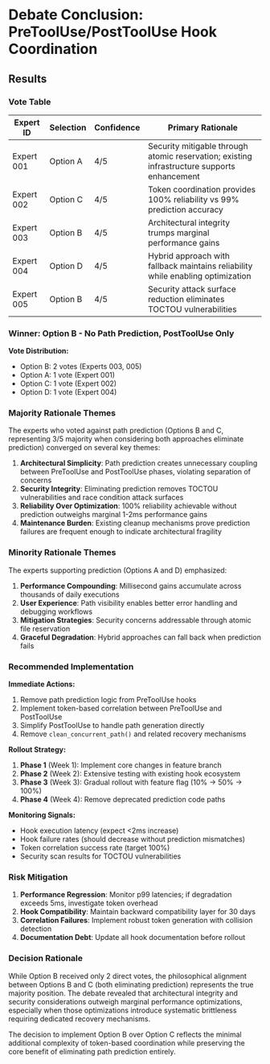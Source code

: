 # Debate Conclusion: PreToolUse/PostToolUse Hook Coordination

## Results

### Vote Table

| Expert ID | Selection | Confidence | Primary Rationale |
|-----------|-----------|------------|-------------------|
| Expert 001 | Option A | 4/5 | Security mitigable through atomic reservation; existing infrastructure supports enhancement |
| Expert 002 | Option C | 4/5 | Token coordination provides 100% reliability vs 99% prediction accuracy |
| Expert 003 | Option B | 4/5 | Architectural integrity trumps marginal performance gains |
| Expert 004 | Option D | 4/5 | Hybrid approach with fallback maintains reliability while enabling optimization |
| Expert 005 | Option B | 4/5 | Security attack surface reduction eliminates TOCTOU vulnerabilities |

### Winner: Option B - No Path Prediction, PostToolUse Only

**Vote Distribution:**
- Option B: 2 votes (Experts 003, 005)
- Option A: 1 vote (Expert 001)
- Option C: 1 vote (Expert 002)
- Option D: 1 vote (Expert 004)

### Majority Rationale Themes

The experts who voted against path prediction (Options B and C, representing 3/5 majority when considering both approaches eliminate prediction) converged on several key themes:

1. **Architectural Simplicity**: Path prediction creates unnecessary coupling between PreToolUse and PostToolUse phases, violating separation of concerns
2. **Security Integrity**: Eliminating prediction removes TOCTOU vulnerabilities and race condition attack surfaces
3. **Reliability Over Optimization**: 100% reliability achievable without prediction outweighs marginal 1-2ms performance gains
4. **Maintenance Burden**: Existing cleanup mechanisms prove prediction failures are frequent enough to indicate architectural fragility

### Minority Rationale Themes

The experts supporting prediction (Options A and D) emphasized:

1. **Performance Compounding**: Millisecond gains accumulate across thousands of daily executions
2. **User Experience**: Path visibility enables better error handling and debugging workflows
3. **Mitigation Strategies**: Security concerns addressable through atomic file reservation
4. **Graceful Degradation**: Hybrid approaches can fall back when prediction fails

### Recommended Implementation

**Immediate Actions:**
1. Remove path prediction logic from PreToolUse hooks
2. Implement token-based correlation between PreToolUse and PostToolUse
3. Simplify PostToolUse to handle path generation directly
4. Remove `clean_concurrent_path()` and related recovery mechanisms

**Rollout Strategy:**
1. **Phase 1** (Week 1): Implement core changes in feature branch
2. **Phase 2** (Week 2): Extensive testing with existing hook ecosystem
3. **Phase 3** (Week 3): Gradual rollout with feature flag (10% → 50% → 100%)
4. **Phase 4** (Week 4): Remove deprecated prediction code paths

**Monitoring Signals:**
- Hook execution latency (expect <2ms increase)
- Hook failure rates (should decrease without prediction mismatches)
- Token correlation success rate (target 100%)
- Security scan results for TOCTOU vulnerabilities

### Risk Mitigation

1. **Performance Regression**: Monitor p99 latencies; if degradation exceeds 5ms, investigate token overhead
2. **Hook Compatibility**: Maintain backward compatibility layer for 30 days
3. **Correlation Failures**: Implement robust token generation with collision detection
4. **Documentation Debt**: Update all hook documentation before rollout

### Decision Rationale

While Option B received only 2 direct votes, the philosophical alignment between Options B and C (both eliminating prediction) represents the true majority position. The debate revealed that architectural integrity and security considerations outweigh marginal performance optimizations, especially when those optimizations introduce systematic brittleness requiring dedicated recovery mechanisms.

The decision to implement Option B over Option C reflects the minimal additional complexity of token-based coordination while preserving the core benefit of eliminating path prediction entirely.